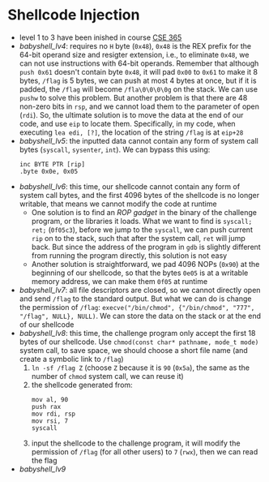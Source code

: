 # Shellcode Injection
- level 1 to 3 have been inished in course [CSE 365](https://github.com/he15enbug/cse-365)
- *babyshell_lv4*: requires no `H` byte (`0x48`), `0x48` is the REX prefix for the 64-bit operand size and resigter extension, i.e., to eliminate `0x48`, we can not use instructions with 64-bit operands. Remember that although `push 0x61` doesn't contain byte `0x48`, it will pad `0x00` to `0x61` to make it 8 bytes, `/flag` is 5 bytes, we can push at most 4 bytes at once, but if it is padded, the `/flag` will become `/fla\0\0\0\0g` on the stack. We can use `pushw` to solve this problem. But another problem is that there are 48 non-zero bits in `rsp`, and we cannot load them to the parameter of open (`rdi`). So, the ultimate solution is to move the data at the end of our code, and use `eip` to locate them. Specifically, in my code, when executing `lea edi, [?]`, the location of the string `/flag` is at `eip+28`
- *babyshell_lv5*: the inputted data cannot contain any form of system call bytes (`syscall`, `sysenter`, `int`). We can bypass this using:
    ```
    inc BYTE PTR [rip]
    .byte 0x0e, 0x05
    ```
- *babyshell_lv6*: this time, our shellcode cannot contain any form of system call bytes, and the first 4096 bytes of the shellcode is no longer writable, that means we cannot modify the code at runtime
    - One solution is to find an *ROP gadget* in the binary of the challenge program, or the libraries it loads. What we want to find is `syscall; ret;` (`0f05c3`), before we jump to the `syscall`, we can push current `rip` on to the stack, such that after the system call, `ret` will jump back. But since the address of the program in `gdb` is slightly different from running the program directly, this solution is not easy
    - Another solution is straightforward, we pad 4096 NOPs (`0x90`) at the beginning of our shellcode, so that the bytes `0e05` is at a writable memory address, we can make them `0f05` at runtime
- *babyshell_lv7*: all file descriptors are closed, so we cannot directly open and send `/flag` to the standard output. But what we can do is change the permission of `/flag`: `execve("/bin/chmod", {"/bin/chmod", "777", "/flag", NULL}, NULL)`. We can store the data on the stack or at the end of our shellcode
- *babyshell_lv8*: this time, the challenge program only accept the first 18 bytes of our shellcode. Use `chmod(const char* pathname, mode_t mode)` system call, to save space, we should choose a short file name (and create a symbolic link to `/flag`)
    1. `ln -sf /flag Z` (choose `Z` because it is `90` (`0x5a`), the same as the number of `chmod` system call, we can reuse it)
    2. the shellcode generated from:
        ```
        mov al, 90
        push rax
        mov rdi, rsp
        mov rsi, 7
        syscall
        ```
    3. input the shellcode to the challenge program, it will modify the permission of `/flag` (for all other users) to `7` (`rwx`), then we can read the flag
- *babyshell_lv9*